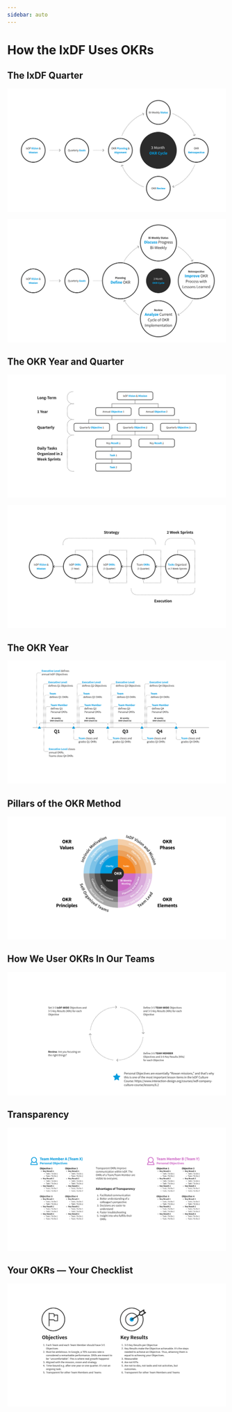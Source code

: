 ```yaml
---
sidebar: auto
---
```


# How the IxDF Uses OKRs

## The IxDF Quarter

![](../images/14-okr-quarter-part-1.svg)

![](../images/15-okr-quarter-part-2.svg)

## The OKR Year and Quarter

![](../images/16-okr-year-and-quarter-part-1.svg)

![](../images/17-okr-year-and-quarter-part-2.svg)

## The OKR Year

![](../images/18-okr-year.svg)

## Pillars of the OKR Method

![](../images/19-okr-pillars.svg)

## How We User OKRs In Our Teams

![](../images/20-how-we-use-okrs-in-teams.svg)

## Transparency

![](../images/21-transparency.svg)

## Your OKRs — Your Checklist

![](../images/22-okr-checklist.svg)
